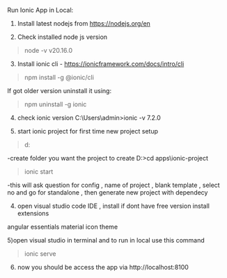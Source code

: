 Run Ionic App in Local:

1) Install latest nodejs from https://nodejs.org/en 

2) Check installed node js version
>node -v
v20.16.0


3) Install ionic cli - https://ionicframework.com/docs/intro/cli
> npm install -g @ionic/cli

If got older version uninstall it using:
> npm uninstall -g ionic

4) check ionic version
C:\Users\admin>ionic -v
7.2.0

3) start ionic project for first time new project setup

>d:

-create folder you want the project to create
D:\>cd apps\ionic-project

>ionic start

-this will ask question for config , name of project , blank template , select no and go for standalone , then generate new project with dependecy

4) open visual studio code IDE , install if dont have free version
install extensions

angular essentials
material icon theme

5)open visual studio in terminal and to run in local use this command 
> ionic serve

6) now you should be access the app via http://localhost:8100 
